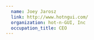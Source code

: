 ```yaml
---
  name: Joey Jarosz
  link: http://www.hotngui.com/
  organization: hot-n-GUI, Inc
  occupation_title: CEO
---
```

